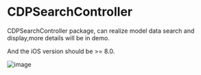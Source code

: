 # CDPSearchController
CDPSearchController package, can realize model data search and display,more details will be in demo.

And the iOS version should be >= 8.0.


![image](https://github.com/cdpenggod/CDPSearchController/blob/master/gif.gif)
